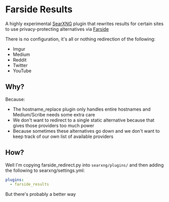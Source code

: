 # Farside Results

A highly experimental [SearXNG](https://github.com/searxng/searxng) plugin that rewrites results for certain sites to use privacy-protecting alternatives via [Farside](https://github.com/benbusby/farside/)

There is no configuration, it's all or nothing redirection of the following:

* Imgur
* Medium
* Reddit
* Twitter
* YouTube

## Why?

Because:
* The hostname_replace plugin only handles entire hostnames and Medium/Scribe needs some extra care
* We don't want to redirect to a single static alternative because that gives those providers too much power
* Because sometimes these alternatives go down and we don't want to keep track of our own list of available providers

## How?

Well I'm copying farside_redirect.py into `searxng/plugins/` and then adding the following to searxng/settings.yml:

```yml
plugins:
  - farside_results
```

But there's probably a better way
